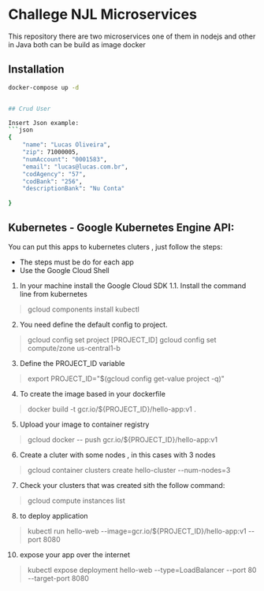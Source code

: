 # Challege NJL Microservices
This repository there are two microservices one of them in nodejs and other in Java both can be build as image docker

## Installation
```bash
docker-compose up -d


## Crud User

Insert Json example:
```json
{
	"name": "Lucas Oliveira",
	"zip": 71000005,
	"numAccount": "0001583",
	"email": "lucas@lucas.com.br",
	"codAgency": "57",
	"codBank": "256",
	"descriptionBank": "Nu Conta"
	
}
```
## Kubernetes -  Google Kubernetes Engine API:
You can put this apps to kubernetes cluters , just follow the steps:
- The steps must be do for each app
- Use the Google Cloud Shell

1. In your machine install the Google Cloud SDK
1.1. Install the command line from kubernetes
> gcloud components install kubectl

2. You need define the default config to project.
> gcloud config set project [PROJECT_ID]
> gcloud config set compute/zone us-central1-b

3. Define the PROJECT_ID variable
> export PROJECT_ID="$(gcloud config get-value project -q)"

4. To create the image based in your dockerfile
> docker build -t gcr.io/${PROJECT_ID}/hello-app:v1 .

5. Upload your image to container registry
> gcloud docker -- push gcr.io/${PROJECT_ID}/hello-app:v1

6. Create a cluter with some nodes , in this cases with 3 nodes
> gcloud container clusters create hello-cluster --num-nodes=3

7. Check your clusters that was created sith the follow command:
> gcloud compute instances list

8. to deploy application
> kubectl run hello-web --image=gcr.io/${PROJECT_ID}/hello-app:v1 --port 8080

10. expose your app over the internet
> kubectl expose deployment hello-web --type=LoadBalancer --port 80 --target-port 8080


